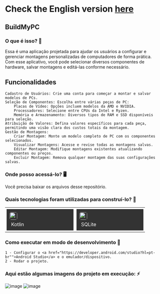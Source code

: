 # Check the English version <a href="README.md">here</a>

## BuildMyPC
    
### O que é isso? 🤔
Essa é uma aplicação projetada para ajudar os usuários a configurar e gerenciar montagens personalizadas de computadores de forma prática. Com esse aplicativo, você pode selecionar diversos componentes de hardware, salvar montagens e editá-las conforme necessário.

## Funcionalidades
    Cadastro de Usuários: Crie uma conta para começar a montar e salvar modelos de PCs.
    Seleção de Componentes: Escolha entre várias peças de PC:
        Placas de Vídeo: Opções incluem modelos da AMD e NVIDIA.
        Processadores: Selecione entre CPUs da Intel e Ryzen.
        Memória e Armazenamento: Diversos tipos de RAM e SSD disponíveis para seleção.
    Atribuição de Valores: Defina valores específicos para cada peça, permitindo uma visão clara dos custos totais da montagem.
    Gestão de Montagens:
        Criar Montagem: Monte um modelo completo de PC com os componentes selecionados.
        Visualizar Montagens: Acesse e revise todas as montagens salvas.
        Editar Montagem: Modifique montagens existentes atualizando componentes ou preços.
        Excluir Montagem: Remova qualquer montagem das suas configurações salvas.
    
### Onde posso acessá-lo? 🖥
Você precisa baixar os arquivos desse repositório.
    
### Quais tecnologias foram utilizadas para construí-lo? 🚀
<table><tr><td style="padding: 5px;">
        <div style="background-color: #333; width: 200px; height: 50px; padding: 10px;">
            <img src='https://cdn.jsdelivr.net/gh/devicons/devicon@latest/icons/kotlin/kotlin-original.svg' width="25" height="25" style="border-radius: 5px;">
            <p style="color: white; padding: 5px; margin: 0;">Kotlin</p>
        </div>
    </td><td style="padding: 5px;">
        <div style="background-color: #333; width: 200px; height: 50px; padding: 10px;">
            <img src='https://cdn.jsdelivr.net/gh/devicons/devicon@latest/icons/sqlite/sqlite-original.svg' width="25" height="25" style="border-radius: 5px;">
            <p style="color: white; padding: 5px; margin: 0;">SQLite</p>
        </div>
    </td></tr></table>
    
### Como executar em modo de desenvolvimento 🏃

    1 - Configurar o <a href="https://developer.android.com/studio?hl=pt-br"">Android Studio</a> e o emulador/dispositivo.
    2 - Rodar o projeto.
  
### Aqui estão algumas imagens do projeto em execução: ⚡️
  
![image](https://github.com/user-attachments/assets/141a0c62-b8c9-476a-8e5b-7f2dc05cce1d)
![image](https://github.com/user-attachments/assets/ac0762ad-89a1-4ec9-9b86-5cd6e32055c0)
